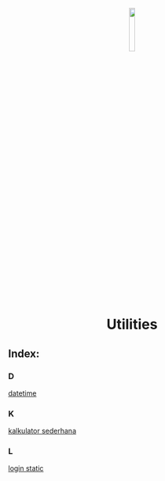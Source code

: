 <p align="center">
  <img width="15%" src="./../assets/images/phplogo.png" />
  <h1 align="center">Utilities</h1>
</p>

## Index:

### D

[datetime](https://github.com/bellshade/PHP/tree/main/utilities/datetime)

### K

[kalkulator sederhana](https://github.com/bellshade/PHP/tree/main/utilities/Kalkulator_sederhana)

### L

[login static](https://github.com/bellshade/PHP/tree/main/utilities/Login_static)
